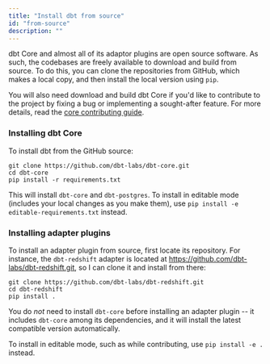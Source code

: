 ```yaml
---
title: "Install dbt from source"
id: "from-source"
description: ""
---
```


dbt Core and almost all of its adaptor plugins are open source software. As such, the codebases are freely available to download and build from source. To do this, you can clone the repositories from GitHub, which makes a local copy, and then install the local version using `pip`.

You will also need download and build dbt Core if you'd like to contribute to the project by fixing a bug or implementing a sought-after feature. For more details, read the [core contributing guide](https://github.com/dbt-labs/dbt/blob/HEAD/CONTRIBUTING.md).

### Installing dbt Core

To install dbt from the GitHub source:

```shell
git clone https://github.com/dbt-labs/dbt-core.git
cd dbt-core
pip install -r requirements.txt
```

This will install `dbt-core` and `dbt-postgres`. To install in editable mode (includes your local changes as you make them), use `pip install -e editable-requirements.txt` instead.

### Installing adapter plugins

To install an adapter plugin from source, first locate its repository. For instance, the `dbt-redshift` adapter is located at https://github.com/dbt-labs/dbt-redshift.git, so I can clone it and install from there:

```shell
git clone https://github.com/dbt-labs/dbt-redshift.git
cd dbt-redshift
pip install .
```

You do _not_ need to install `dbt-core` before installing an adapter plugin -- it includes `dbt-core` among its dependencies, and it will install the latest compatible version automatically.

To install in editable mode, such as while contributing, use `pip install -e .` instead.

<FAQ src="install-pip-os-prereqs" />
<FAQ src="install-python-compatibility" />
<FAQ src="install-pip-best-practices" />
